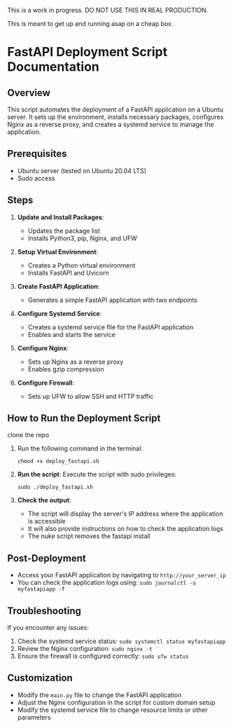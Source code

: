 


This is a work in progress. DO NOT USE THIS IN REAL PRODUCTION. 

This is meant to get up and running asap on a cheap box. 


# FastAPI Deployment Script Documentation

## Overview

This script automates the deployment of a FastAPI application on a Ubuntu server. It sets up the environment, installs necessary packages, configures Nginx as a reverse proxy, and creates a systemd service to manage the application.

## Prerequisites

- Ubuntu server (tested on Ubuntu 20.04 LTS)
- Sudo access

## Steps

1. **Update and Install Packages**: 
   - Updates the package list
   - Installs Python3, pip, Nginx, and UFW

2. **Setup Virtual Environment**:
   - Creates a Python virtual environment
   - Installs FastAPI and Uvicorn

3. **Create FastAPI Application**:
   - Generates a simple FastAPI application with two endpoints

4. **Configure Systemd Service**:
   - Creates a systemd service file for the FastAPI application
   - Enables and starts the service

5. **Configure Nginx**:
   - Sets up Nginx as a reverse proxy
   - Enables gzip compression

6. **Configure Firewall**:
   - Sets up UFW to allow SSH and HTTP traffic

## How to Run the Deployment Script

clone the repo 

1.
   Run the following command in the terminal:
   ```
   chmod +x deploy_fastapi.sh
   ```

3. **Run the script**:
   Execute the script with sudo privileges:
   ```
   sudo ./deploy_fastapi.sh
   ```

3. **Check the output**:
   - The script will display the server's IP address where the application is accessible
   - It will also provide instructions on how to check the application logs
   - The nuke script removes the fastapi install 

## Post-Deployment

- Access your FastAPI application by navigating to `http://your_server_ip`
- You can check the application logs using: `sudo journalctl -u myfastapiapp -f`

## Troubleshooting

If you encounter any issues:
1. Check the systemd service status: `sudo systemctl status myfastapiapp`
2. Review the Nginx configuration: `sudo nginx -t`
3. Ensure the firewall is configured correctly: `sudo ufw status`

## Customization

- Modify the `main.py` file to change the FastAPI application
- Adjust the Nginx configuration in the script for custom domain setup
- Modify the systemd service file to change resource limits or other parameters
